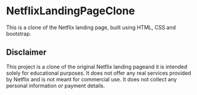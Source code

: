 # NetflixLandingPageClone
This is a clone of the Netflix landing page, built using HTML, CSS and bootstrap.
## Disclaimer
This project is a clone of the original Netflix landing pageand it is intended solely for educational purposes. It does not offer any real services provided by Netflix and is not meant for commercial use. It does not collect any personal information or payment details.
